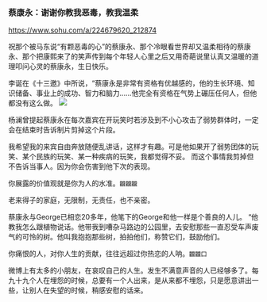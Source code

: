### 蔡康永：谢谢你教我恶毒，教我温柔
https://www.sohu.com/a/224679620_212874

祝那个被马东说“有颗恶毒的心”的蔡康永、那个冷眼看世界却又温柔相待的蔡康永、那个把康熙来了的笑声传到每个年轻人心里之后又用奇葩说里认真又温暖的道理叩问心灵的蔡康永，生日快乐。

李诞在《十三邀》中所说，“蔡康永是非常有资格有优越感的，他的生长环境、知识储备、事业上的成功、智力和脑力……他完全有资格在气势上碾压任何人，但他都没有这么做。
![](http://5b0988e595225.cdn.sohucs.com/images/20180301/909c8d7225914b7d837b6c28e9fcdb67.jpeg)

杨澜曾提起蔡康永在每次嘉宾在开玩笑时若涉及到不小心攻击了弱势群体时，一定会在结束时告诉制片剪掉这个片段。

我希望我的来宾自由奔放随便乱讲话，这样才有趣。可是他如果开了弱势团体的玩笑、某个民族的玩笑、某一种疾病的玩笑，我都觉得不妥。
而这个事情我剪掉但不告诉当事人。因为你会伤害到他下次的表现。

你展露的价值观就是你为人的水准。`龖龖龖`

老来得子的家庭，无限制，无责任，也不亲密。

蔡康永与George已相恋20多年，他笔下的George和他一样是个善良的人儿。
“他教我怎么跟植物说话。他带我到嘈杂马路边的公园里，去安慰那些一直忍受车声废气的可怜的树。他叫我抱抱那些树，拍拍他们，称赞它们，鼓励他们。

你痛恨的人，对你人生的贡献，往往远超过你热恋的人呐。`龖龖囗`

微博上有太多的小朋友，在哀叹自己的人生。发生不满意声音的人已经够多了。每九十九个人在埋怨的时候，总要有一个人出来，是从来都不埋怨，只是愿意讲出一些，让别人在失望的时候，稍感安慰的话来。
